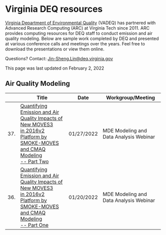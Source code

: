 # Virginia DEQ resources

[Virginia Department of Environmental Quality](https://www.deq.virginia.gov/) (VADEQ) has partnered with Advanced Research Computing (ARC) at Virginia Tech since 2011. ARC provides computing resources for DEQ staff to conduct emission and air quality modeling. Below are sample work completed by DEQ and presented at various conference calls and meetings over the years. Feel free to download the presentations or view them online.

Questions? Contact: Jin-Sheng.Lin@deq.virginia.gov

This page was last updated on February 2, 2022


## Air Quality Modeling

||Title|Date|Workgroup/Meeting|
|--- |--- |--- |--- |
|37.|[Quantifying Emission and Air Quality Impacts of New MOVES3 </br>in 2016v2 Platform by  SMOKE-MOVES and CMAQ Modeling </br>-- Part Two](https://www.docs.arc.vt.edu/_downloads/1da173564639cadc2d0964027f9e633a/a37-114-VADEQ_2016v2_vs_2016v1_2023_2026_onroad_Part2_final_01272022.pdf)  |01/27/2022 |MDE Modeling and Data Analysis Webinar  |
|36.|[Quantifying Emission and Air Quality Impacts of New MOVES3 </br>in 2016v2 Platform by SMOKE-MOVES and CMAQ Modeling </br>-- Part One](https://www.docs.arc.vt.edu/_downloads/26f85e11d7389399831e777bec96be6a/a36-113-VADEQ_2016v2_vs_2016v1_2023_2026_onroad_MDE_final_01202022.pdf)  |01/20/2022 |MDE Modeling and Data Analysis Webinar  |
